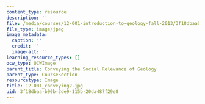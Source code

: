 ```yaml
---
content_type: resource
description: ''
file: /media/courses/12-001-introduction-to-geology-fall-2013/3f18dbaab90b3de9115b20da487f29e8_12-001_conveying2.jpg
file_type: image/jpeg
image_metadata:
  caption: ''
  credit: ''
  image-alt: ''
learning_resource_types: []
ocw_type: OCWImage
parent_title: Conveying the Social Relevance of Geology
parent_type: CourseSection
resourcetype: Image
title: 12-001_conveying2.jpg
uid: 3f18dbaa-b90b-3de9-115b-20da487f29e8
---
```

